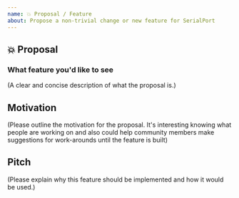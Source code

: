 ```yaml
---
name: 💥 Proposal / Feature
about: Propose a non-trivial change or new feature for SerialPort
---
```


## 💥 Proposal

### What feature you'd like to see

(A clear and concise description of what the proposal is.)

## Motivation

(Please outline the motivation for the proposal. It's interesting knowing what people are working on and also could help community members make suggestions for work-arounds until the feature is built)

## Pitch

(Please explain why this feature should be implemented and how it would be used.)

<!--
  What happens if you skip this step?

  Someone will read your feature proposal and maybe will be able to help you,
  but it’s unlikely that it will get much attention from the team. Eventually,
  the issue will likely get closed in favor of issues that have better explanations

  Thanks for helping us help you!
-->
